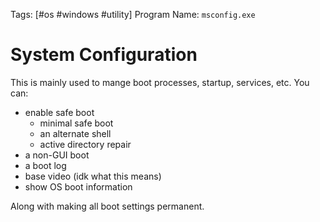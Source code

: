 Tags: [#os #windows #utility]
Program Name: `msconfig.exe`

# System Configuration

This is mainly used to mange boot processes, startup, services, etc. You can:

- enable safe boot
	- minimal safe boot
	- an alternate shell
	- active directory repair
- a non-GUI boot
- a boot log
- base video (idk what this means)
- show OS boot information

Along with making all boot settings permanent.
